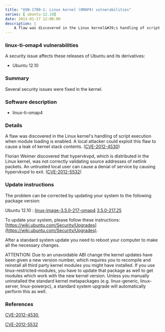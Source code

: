 ```yaml
---
title: "USN-1700-1: Linux kernel (OMAP4) vulnerabilities"
series: [ ubuntu-12.10]
date: 2013-01-17 12:00:00
description: |
    A flaw was discovered in the Linux kernel&#39;s handling of script execution when module loading is enabled. A local attacker could exploit this flaw to cause a leak of kernel stack contents. ([CVE-2012-4530](http://people.ubuntu.com/~ubuntu-security/cve/CVE-2012-4530))
--- 
```

 
 


### linux-ti-omap4 vulnerabilities

A security issue affects these releases of Ubuntu and its derivatives:

* Ubuntu 12.10

### Summary

Several security issues were fixed in the kernel. 

### Software description

* linux-ti-omap4 

### Details

A flaw was discovered in the Linux kernel&#39;s handling of script execution when module loading is enabled. A local attacker could exploit this flaw to cause a leak of kernel stack contents. ([CVE-2012-4530](http://people.ubuntu.com/~ubuntu-security/cve/CVE-2012-4530))

Florian Weimer discovered that hypervkvpd, which is distributed in the Linux kernel, was not correctly validating source addresses of netlink packets. An untrusted local user can cause a denial of service by causing hypervkvpd to exit. ([CVE-2012-5532](http://people.ubuntu.com/~ubuntu-security/cve/CVE-2012-5532)) 

### Update instructions

The problem can be corrected by updating your system to the following package version:

Ubuntu 12.10
 : [linux-image-3.5.0-217-omap4](https://launchpad.net/ubuntu/+source/linux-ti-omap4) <span> [3.5.0-217.25](https://launchpad.net/ubuntu/+source/linux-ti-omap4/3.5.0-217.25) </span> 

To update your system, please follow these instructions: [https://wiki.ubuntu.com/Security/Upgrades](https://wiki.ubuntu.com/Security/Upgrades).

After a standard system update you need to reboot your computer to make all the necessary changes.

ATTENTION: Due to an unavoidable ABI change the kernel updates have been given a new version number, which requires you to recompile and reinstall all third party kernel modules you might have installed. If you use linux-restricted-modules, you have to update that package as well to get modules which work with the new kernel version. Unless you manually uninstalled the standard kernel metapackages (e.g. linux-generic, linux-server, linux-powerpc), a standard system upgrade will automatically perform this as well. 

### References

 
 [CVE-2012-4530](http://people.ubuntu.com/~ubuntu-security/cve/CVE-2012-4530), 

 [CVE-2012-5532](http://people.ubuntu.com/~ubuntu-security/cve/CVE-2012-5532)
 

